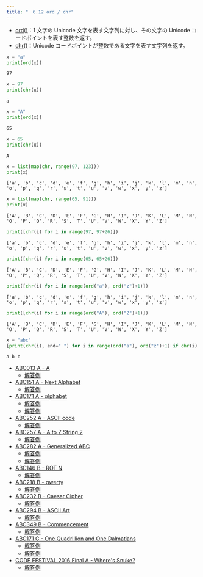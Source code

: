 ```yaml
---
title: "　6.12 ord / chr"
---
```


* [ord()](https://docs.python.org/ja/3/library/functions.html#ord)：1 文字の Unicode 文字を表す文字列に対し、その文字の Unicode コードポイントを表す整数を返す。
* [chr()](https://docs.python.org/ja/3/library/functions.html#chr)：Unicode コードポイントが整数である文字を表す文字列を返す。

```python:サンプルコード：sample_514.py
x = "a"
print(ord(x))
```

```text:実行結果
97
```

```python:サンプルコード：sample_515.py
x = 97
print(chr(x))
```

```text:実行結果
a
```

```python:サンプルコード：sample_516.py
x = "A"
print(ord(x))
```

```text:実行結果
65
```

```python:サンプルコード：sample_517.py
x = 65
print(chr(x))
```

```text:実行結果
A
```

```python:サンプルコード：sample_518.py
x = list(map(chr, range(97, 123)))
print(x)
```

```text:実行結果
['a', 'b', 'c', 'd', 'e', 'f', 'g', 'h', 'i', 'j', 'k', 'l', 'm', 'n', 'o', 'p', 'q', 'r', 's', 't', 'u', 'v', 'w', 'x', 'y', 'z']
```

```python:サンプルコード：sample_519.py
x = list(map(chr, range(65, 91)))
print(x)
```

```text:実行結果
['A', 'B', 'C', 'D', 'E', 'F', 'G', 'H', 'I', 'J', 'K', 'L', 'M', 'N', 'O', 'P', 'Q', 'R', 'S', 'T', 'U', 'V', 'W', 'X', 'Y', 'Z']
```

```python:サンプルコード：sample_520.py
print([chr(i) for i in range(97, 97+26)])
```

```text:実行結果
['a', 'b', 'c', 'd', 'e', 'f', 'g', 'h', 'i', 'j', 'k', 'l', 'm', 'n', 'o', 'p', 'q', 'r', 's', 't', 'u', 'v', 'w', 'x', 'y', 'z']
```

```python:サンプルコード：sample_521.py
print([chr(i) for i in range(65, 65+26)])
```

```text:実行結果
['A', 'B', 'C', 'D', 'E', 'F', 'G', 'H', 'I', 'J', 'K', 'L', 'M', 'N', 'O', 'P', 'Q', 'R', 'S', 'T', 'U', 'V', 'W', 'X', 'Y', 'Z']
```

```python:サンプルコード：sample_522.py
print([chr(i) for i in range(ord("a"), ord("z")+1)])
```

```text:実行結果
['a', 'b', 'c', 'd', 'e', 'f', 'g', 'h', 'i', 'j', 'k', 'l', 'm', 'n', 'o', 'p', 'q', 'r', 's', 't', 'u', 'v', 'w', 'x', 'y', 'z']
```

```python:サンプルコード：sample_523.py
print([chr(i) for i in range(ord("A"), ord("Z")+1)])
```

```text:実行結果
['A', 'B', 'C', 'D', 'E', 'F', 'G', 'H', 'I', 'J', 'K', 'L', 'M', 'N', 'O', 'P', 'Q', 'R', 'S', 'T', 'U', 'V', 'W', 'X', 'Y', 'Z']
```

```python:サンプルコード：sample_524.py
x = "abc"
[print(chr(i), end=" ") for i in range(ord("a"), ord("z")+1) if chr(i) in x]
```

```text:実行結果
a b c
```

- [ABC013 A - A](https://atcoder.jp/contests/abc013/tasks/abc013_1)
    - [解答例](https://atcoder.jp/contests/abc013/submissions/18033213)
- [ABC151 A - Next Alphabet](https://atcoder.jp/contests/abc151/tasks/abc151_a)
    - [解答例](https://atcoder.jp/contests/abc151/submissions/18033242)
- [ABC171 A - αlphabet](https://atcoder.jp/contests/abc171/tasks/abc171_a)
    - [解答例](https://atcoder.jp/contests/abc171/submissions/14577362)
    - [解答例](https://atcoder.jp/contests/abc171/submissions/33847107)
- [ABC252 A - ASCII code](https://atcoder.jp/contests/abc252/tasks/abc252_a)
    - [解答例](https://atcoder.jp/contests/abc252/submissions/31936399)
- [ABC257 A - A to Z String 2](https://atcoder.jp/contests/abc257/tasks/abc257_a)
    - [解答例](https://atcoder.jp/contests/abc257/submissions/32939519)
- [ABC282 A - Generalized ABC](https://atcoder.jp/contests/abc282/tasks/abc282_a)
    - [解答例](https://atcoder.jp/contests/abc282/submissions/37473170)
    - [解答例](https://atcoder.jp/contests/abc282/submissions/37473263)
- [ABC146 B - ROT N](https://atcoder.jp/contests/abc146/tasks/abc146_b)
    - [解答例](https://atcoder.jp/contests/abc146/submissions/15313362)
- [ABC218 B - qwerty](https://atcoder.jp/contests/abc218/tasks/abc218_b)
    - [解答例](https://atcoder.jp/contests/abc218/submissions/27245020)
- [ABC232 B - Caesar Cipher](https://atcoder.jp/contests/abc232/tasks/abc232_b)
    - [解答例](https://atcoder.jp/contests/abc232/submissions/28884115)
- [ABC294 B - ASCII Art](https://atcoder.jp/contests/abc294/tasks/abc294_b)
    - [解答例](https://atcoder.jp/contests/abc294/submissions/39950030)
- [ABC349 B - Commencement](https://atcoder.jp/contests/abc349/tasks/abc349_b)
    - [解答例](https://atcoder.jp/contests/abc349/submissions/52378241)
- [ABC171 C - One Quadrillion and One Dalmatians](https://atcoder.jp/contests/abc171/tasks/abc171_c)
    - [解答例](https://atcoder.jp/contests/abc171/submissions/14615714)
    - [解答例](https://atcoder.jp/contests/abc171/submissions/14615851)
- [CODE FESTIVAL 2016 Final A - Where's Snuke?](https://atcoder.jp/contests/cf16-final/tasks/codefestival_2016_final_a)
    - [解答例](https://atcoder.jp/contests/cf16-final/submissions/18033429)